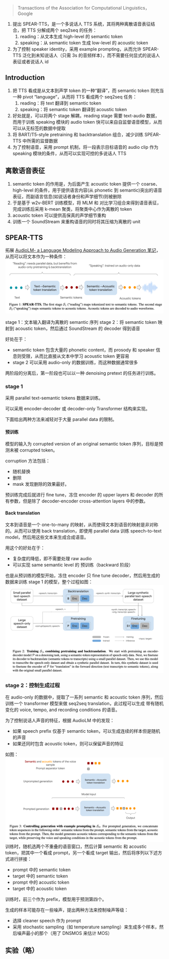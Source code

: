 > Transactions of the Association for Computational Linguistics，Google

1. 提出 SPEAR-TTS，是一个多说话人 TTS 系统，其将两种离散语音表征结合，把 TTS 分解成两个 seq2seq 的任务：
	1. reading：从文本生成 high-level 的 semantic token
	2. speaking：从 semantic token 生成 low-level 的 acoustic token
2. 为了控制 speaker identity，采用 example prompting，从而允许 SPEAR-TTS 泛化到未知说话人（只需 3s 的音频样本），而不需要任何显式的说话人表征或者说话人 id

## Introduction

1. 把 TTS 看成是从文本到声学 token 的一种“翻译”，而 semantic token 则充当一种  pivot “language”，从而将 TTS 看成两个 seq2seq 任务：
	1. reading：将 text 翻译到 semantic token
	2. speaking：将 semantic token 翻译到 acoustic token
2. 好处就是，可以将两个 stage 解耦，reading stage 需要 text-audio 数据，而用于训练  speaking 模块的 audio token 快可以来自自监督语音模型，从而可以从无标签的数据中提取
3. 将 BART/T5-style pretraining 和 backtranslation 组合，减少训练 SPEAR-TTS 中所需的监督数据
4. 为了控制语音，采用 prompt 机制，将一段表示目标语音的 audio clip 作为 speaking 模块的条件，从而可以实现可控的多说话人 TTS

## 离散语音表征

1. semantic token 的作用是，为后面产生 acoustic token 提供一个 coarse、high-level 的条件，用于提供语言内容(从 phonetic 到 semantic)突出的语音表征，而副语言信息(如说话者身份和声学细节)则被删除
2. 于是基于 w2v-BERT 训练模型，将 MLM 和 对比学习组合来得到语音表征，完成训练后采用 k-mean 聚类，将聚类中心作为离散的 token
3. acoustic token 可以提供高保真的声学细节重构
4. 训练一个 SoundStream 来重构语音的同时将其压缩为离散的 unit

## SPEAR-TTS

拓展 [AudioLM- a Language Modeling Approach to Audio Generation 笔记](AudioLM-%20a%20Language%20Modeling%20Approach%20to%20Audio%20Generation%20笔记.md)，从而可以将文本作为一种条件：
![](image/Pasted%20image%2020231113203804.png)

stage 1：文本输入翻译为离散的 semantic 序列
stage 2：将 semantic token 映射到 acoustic token，然后通过 SoundStream 的 decoder 得到语音

好处在于：
+ semantic token 包含大量的 phonetic content，而 prosody 和 speaker 信息则受限，从而比直接从文本中学习 acoustic token 更容易
+ stage 2 可以采用 audio-only 的数据训练，而这种数据通常很多

两阶段的分离后，第一阶段也可以以一种 denoising pretext 的任务进行训练。

### stage 1

采用 parallel text-semantic tokens 数据来训练。

可以采用 encoder-decoder 或 decoder-only Transformer 结构来实现。

下面给出两种方法来减轻对于大量 parallel data 的限制。

#### 预训练

模型的输入为 corrupted version of an original semantic token 序列，目标是预测未被 corrupted token。

corruption 方法包括：
+ 随机替换
+ 删除
+ mask
发现删除的效果最好。

预训练完成后就进行 fine tune，冻住 encoder 的 upper layers 和 decoder 的所有参数，但是除了 decoder-encoder cross-attention layers 中的参数。

#### Back translation

文本到语音是一个 one-to-many 的映射，从而使得文本到语音的映射是非对称的。从而可以使用 back translation，即使用 parallel data 训练 speech-to-text model，然后用这些文本来生成合成语音。

用这个的好处在于：
+ 复杂度的降低，即不需要处理 raw audio
+ 可以实现 same semantic level 的 预训练（backward 阶段）

也是从预训练的模型开始，冻住 encoder 只 fine tune decoder，然后用生成的数据来训练 stage 1 的模型，整个过程如图：
![](image/Pasted%20image%2020231114102928.png)

### stage 2：控制生成过程

在 audio-only 的数据中，提取了一系列 semantic 和 acoustic token 序列，然后训练一个 transformer 模型来做 seq2seq translation，此过程可以生成 带有随机变化的 voice, tempo, and recording conditions 的语音。

为了控制说话人声音的特征，根据 AudioLM 中的发现：
+ 如果 speech prefix 仅基于 semantic token，可以生成连续的样本但是随机的声音
+ 如果还同时包含 acoustic token，则可以保留声音的特征

如图：
![](image/Pasted%20image%2020231114114218.png)
训练时，随机选两个不重叠的语音窗口，然后计算 semantic 和 acoustic token，把其中一个看成 prompt，另一个看成 target 输出，然后将序列以下述方式进行拼接：
+ prompt 中的 semantic token
+ target 中的 semantic token
+ prompt 中的 acoustic token
+ target 中的 acoustic token

训练时，前三个作为 prefix，模型用于预测第四个。

生成的样本可能存在一些噪声，提出两种方法来控制噪声等级：
+ 选择 cleaner speech 作为 prompt
+ 采用 stochastic sampling（如 temperature sampling）来生成多个样本，然后噪声最小的那个（用了 DNSMOS 来估计 MOS）

## 实验（略）
